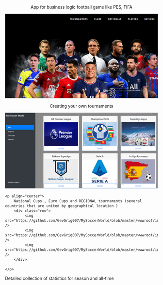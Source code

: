 <div>
    <p align="center">
        App for business logic football game like PES, FIFA
    </p>
        <img src="https://github.com/GevGrig007/MySoccerWorld/blob/master/wwwroot/images/readme/main.png" />
</div>
<div>
    <p align="center">
        Creating your own tournaments
    </p>
        <img src="https://github.com/GevGrig007/MySoccerWorld/blob/master/wwwroot/images/readme/tournaments.png" />

    <p align="center">
        National Cups , Euro Cups and REGIONAL tournaments (several countries that are united by geographical location )
        <div class="row">
             <img src="https://github.com/GevGrig007/MySoccerWorld/blob/master/wwwroot/images/readme/nationaltournaments.png" />
             <img src="https://github.com/GevGrig007/MySoccerWorld/blob/master/wwwroot/images/readme/eurocups.png" />
             <img src="https://github.com/GevGrig007/MySoccerWorld/blob/master/wwwroot/images/readme/regional.png" />
        </div>

    </p>
</div>
<div>
        Detailed collection of statistics for season and all-time
</div>
